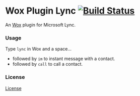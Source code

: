 # Wox Plugin Lync [![Build Status](https://travis-ci.org/davidtrautmann/Wox.Plugin.Lync.svg)](https://travis-ci.org/davidtrautmann/Wox.Plugin.Lync)
An [Wox](https://github.com/qianlifeng/Wox) plugin for Microsoft Lync.

### Usage
Type `lync` in Wox and a space...
* followed by `im` to instant message with a contact.
* followed by `call` to call a contact.

### License
[License](LICENSE.md)
